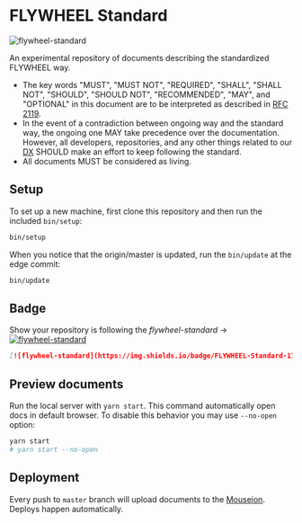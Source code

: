 # FLYWHEEL Standard

![flywheel-standard](https://img.shields.io/badge/FLYWHEEL-Standard-171b61.svg?style=flat-square)

An experimental repository of documents describing the standardized FLYWHEEL way.

* The key words "MUST", "MUST NOT", "REQUIRED", "SHALL", "SHALL NOT", "SHOULD",
  "SHOULD NOT", "RECOMMENDED",  "MAY", and "OPTIONAL" in this document are to
  be interpreted as described in [RFC 2119](https://www.ietf.org/rfc/rfc2119.txt).
* In the event of a contradiction between ongoing way and the standard way, the
  ongoing one MAY take precedence over the documentation. However, all
  developers, repositories, and any other things related to our
  [DX](https://www.google.com/search?q=developer+experience) SHOULD make an effort
  to keep following the standard.
* All documents MUST be considered as living.

## Setup

To set up a new machine, first clone this repository and then run the included `bin/setup`:

```bash
bin/setup
```

When you notice that the origin/master is updated, run the `bin/update` at the edge commit:

```bash
bin/update
```

## Badge

Show your repository is following the _flywheel-standard_ → [![flywheel-standard](https://img.shields.io/badge/FLYWHEEL-Standard-171b61.svg?style=flat-square)](https://github.com/flywheel-jp/flywheel-standard)

```markdown
[![flywheel-standard](https://img.shields.io/badge/FLYWHEEL-Standard-171b61.svg?style=flat-square)](https://github.com/flywheel-jp/flywheel-standard)
```

## Preview documents

Run the local server with `yarn start`. This command automatically open docs in default browser. To disable this behavior you may use `--no-open` option:

```bash
yarn start
# yarn start --no-open
```

## Deployment

Every push to `master` branch will upload documents to the [Mouseion](https://github.com/flywheel-jp/mouseion). Deploys happen automatically.

